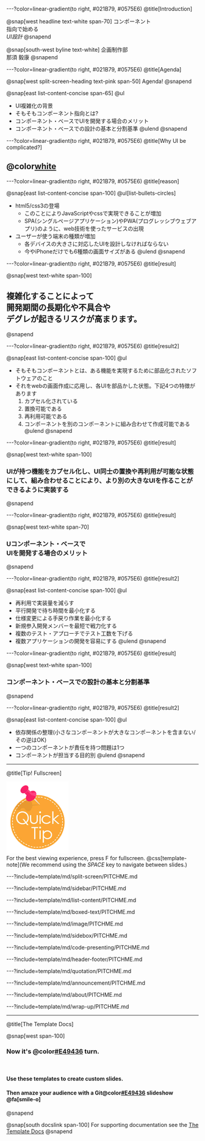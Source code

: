 ---?color=linear-gradient(to right, #021B79, #0575E6)
@title[Introduction]

@snap[west headline text-white span-70]
コンポーネント<br>指向で始める<br>*UI設計*
@snapend

@snap[south-west byline  text-white]
企画制作部<br>那須 毅康
@snapend

---?color=linear-gradient(to right, #021B79, #0575E6)
@title[Agenda]

@snap[west split-screen-heading text-pink span-50]
Agenda!
@snapend

@snap[east list-content-concise span-65]
@ul[](false)
- UI複雑化の背景
- そもそもコンポーネント指向とは?
- コンポーネント・ベースでUIを開発する場合のメリット
- コンポーネント・ベースでの設計の基本と分割基準
@ulend
@snapend

---?color=linear-gradient(to right, #021B79, #0575E6)
@title[Why UI be complicated?]

## @color[white](UI複雑化の背景)

---?color=linear-gradient(to right, #021B79, #0575E6)
@title[reason]

@snap[east list-content-concise span-100]
@ul[list-bullets-circles]
- html5/css3の登場
  - このことによりJavaScriptやcssで実現できることが増加
  - SPA(シングルページアプリケーション)やPWA(プログレッシブウェブアプリ)のように、web技術を使ったサービスの出現
- ユーザーが使う端末の種類が増加
  - 各デバイスの大きさに対応したUIを設計しなければならない
  - 今やiPhoneだけでも6種類の画面サイズがある<i class="em em-confounded"></i>
@ulend
@snapend

---?color=linear-gradient(to right, #021B79, #0575E6)
@title[result]

@snap[west text-white span-100]
## 複雑化することによって<br>開発期間の長期化や不具合や<br>デグレが起きるリスクが高まります。
@snapend

---?color=linear-gradient(to right, #021B79, #0575E6)
@title[result2]

@snap[east list-content-concise span-100]
@ul[](false)
- そもそもコンポーネントとは、ある機能を実現するために部品化されたソフトウェアのこと
- それをwebの画面作成に応用し、各UIを部品かした状態。下記4つの特徴があります
  1. カプセル化されている
  2. 置換可能である
  3. 再利用可能である
  4. コンポーネントを別のコンポーネントに組み合わせて作成可能である
@ulend
@snapend


---?color=linear-gradient(to right, #021B79, #0575E6)
@title[result]

@snap[west text-white span-100]
### UIが持つ機能をカプセル化し、UI同士の置換や再利用が可能な状態にして、組み合わせることにより、より別の大きなUIを作ることができるように実装する
@snapend

---?color=linear-gradient(to right, #021B79, #0575E6)
@title[result]

@snap[west text-white span-70]
### Uコンポーネント・ベースで<br>UIを開発する場合のメリット
@snapend

---?color=linear-gradient(to right, #021B79, #0575E6)
@title[result2]

@snap[east list-content-concise span-100]
@ul[](false)
- 再利用で実装量を減らす
- 平行開発で待ち時間を最小化する
- 仕様変更による手戻り作業を最小化する
- 新規参入開発メンバーを最短で戦力化する
- 複数のテスト・アプローチでテスト工数を下げる
- 複数アプリケーションの開発を容易にする
@ulend
@snapend

---?color=linear-gradient(to right, #021B79, #0575E6)
@title[result]

@snap[west text-white span-100]
### コンポーネント・ベースでの設計の基本と分割基準
@snapend


---?color=linear-gradient(to right, #021B79, #0575E6)
@title[result2]

@snap[east list-content-concise span-100]
@ul[](false)
- 依存関係の整理(小さなコンポーネントが大きなコンポーネントを含まない/その逆はOK)
- 一つのコンポーネントが責任を持つ問題は1つ
- コンポーネントが担当する目的別
@ulend
@snapend

---
@title[Tip! Fullscreen]

![TIP](template/img/tip.png)
<br>
For the best viewing experience, press F for fullscreen.
@css[template-note](We recommend using the *SPACE* key to navigate between slides.)

---?include=template/md/split-screen/PITCHME.md

---?include=template/md/sidebar/PITCHME.md

---?include=template/md/list-content/PITCHME.md

---?include=template/md/boxed-text/PITCHME.md

---?include=template/md/image/PITCHME.md

---?include=template/md/sidebox/PITCHME.md

---?include=template/md/code-presenting/PITCHME.md

---?include=template/md/header-footer/PITCHME.md

---?include=template/md/quotation/PITCHME.md

---?include=template/md/announcement/PITCHME.md

---?include=template/md/about/PITCHME.md

---?include=template/md/wrap-up/PITCHME.md

---
@title[The Template Docs]

@snap[west span-100]
### **Now it's @color[#E49436](your) turn.**

<br>

#### Use these templates to create custom slides.
#### **Then amaze your audience with a Git@color[#E49436](Pitch) slideshow @fa[smile-o]**
@snapend

@snap[south docslink span-100]
For supporting documentation see the [The Template Docs](https://gitpitch.com/docs/the-template)
@snapend
